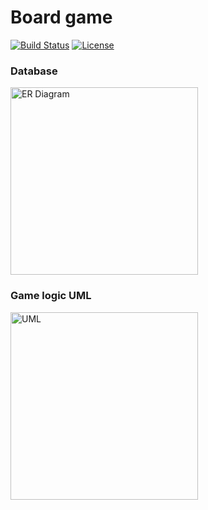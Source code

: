 # Board game
[![Build Status](https://travis-ci.com/DimaStoyanov/Monopoly.svg?token=en9NkkdFCMtXssrvxGvM&branch=master)](https://travis-ci.com/DimaStoyanov/Monopoly)
[![License](http://img.shields.io/:license-mit-blue.svg)](https://github.com/DimaStoyanov/Monopoly/blob/master/LICENSE)

### Database
<img alt="ER Diagram" height="300px" src="https://pp.userapi.com/c834402/v834402846/e6290/bqQkhWuxJQ0.jpg">  

### Game logic UML
<img alt="UML" height="300px" src="https://sun9-7.userapi.com/c840624/v840624241/647ab/oIPV8S-nN-E.jpg">